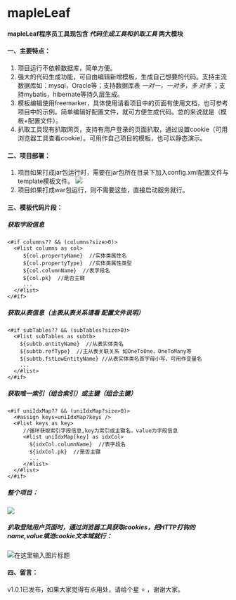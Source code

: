 # mapleLeaf
#### mapleLeaf程序员工具现包含 _代码生成工具和扒取工具_  两大模块

#### 一、主要特点：

1. 项目运行不依赖数据库，简单方便。
2. 强大的代码生成功能，可自由编辑新增模板，生成自己想要的代码。支持主流数据库如：mysql，Oracle等；支持数据库表  _一对一，一对多，多
对多_ ；支持mybatis，hibernate等持久层生成。
3. 模板编辑使用freemarker，具体使用请看项目中的页面有使用文档，也可参考项目中的示例。简单编辑好配置文件，就可方便生成代码。总的来说就是（模板+配置文件）。
4. 扒取工具现有扒取网页，支持有用户登录的页面扒取，通过设置cookie（可用浏览器工具查看cookie）。可用作自己项目的模板，也可以静态演示。

#### 二、项目部署：
1. 项目如果打成jar包运行时，需要在jar包所在目录下加入config.xml配置文件与template模板文件。
![](http://i1.fuimg.com/686411/444adfe9d444d9af.png "")
2. 项目如果打成war包运行，则不需要这些，直接启动服务就行。

#### 三、模板代码片段：

##### 获取字段信息
```
<#if columns?? && (columns?size>0)>
  <#list columns as col>
     ${col.propertyName}  //实体类属性名
     ${col.propertyType}  //实体类属性类型
     ${col.columnName}  //表字段名
     ${col.pk}  //是否主键
     ...
  </#list>
</#if>

```
##### 获取从表信息（主表从表关系请看 配置文件说明）
```
<#if subTables?? && (subTables?size>0)>
  <#list subTables as subtb>
    ${subtb.entityName}  //从表实体类名
    ${subtb.refType}  //主从表关联关系 如OneToOne，OneToMany等
    ${subtb.fstLowEntityName} //从表实体类名首字母小写，可用作变量名
    ...	    
  </#list>
</#if>

```
##### 获取唯一索引（组合索引）或主键（组合主键）
```
<#if uniIdxMap?? && (uniIdxMap?size>0)>
  <#assign keys=uniIdxMap?keys />
  <#list keys as key>
     //循环获取索引字段信息,key为索引或主键名，value为字段信息
     <#list uniIdxMap[key] as idxCol> 
       ${idxCol.columnName}  //表字段名
       ${idxCol.pk}  //是否主键
       ...
     </#list>
  </#list>
</#if>

```

##### 整个项目：

![](http://i2.tiimg.com/686411/69d23332dbb10510.gif "")

##### 扒取登陆用户页面时，通过浏览器工具获取cookies，把HTTP打钩的name,value填进cookie文本域就行：

![](https://gitee.com/uploads/images/2019/0506/193643_baffe7d2_1135865.gif "在这里输入图片标题")

#### 四、留言：
v1.0.1已发布，如果大家觉得有点用处，请给个星 :star: ，谢谢大家。

